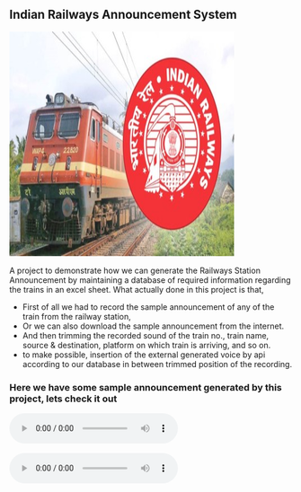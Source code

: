 ## Indian Railways Announcement System

<img src="railways.jpg" alt="Model Picture" style="width:400px;height:400px">

A project to demonstrate how we can generate the Railways Station Announcement by maintaining a database of required information regarding the trains in an excel sheet.
What actually done in this project is that, 
* First of all we had to record the sample announcement of any of the train from the railway station, 
* Or we can also download the sample announcement from the internet. 
* And then trimming the recorded sound of the train no., train name, source & destination, platform on which train is arriving, and so on.
* to make possible, insertion of the external generated voice by api according to our database in between trimmed position of the recording.

### Here we have some sample announcement generated by this project, lets check it out
<audio src="announcement_1 2 3 9 3_1.mp3" controls="controls"></audio>

<audio src="announcement_1 4 3 1 6_2.mp3" controls="controls"></audio>

